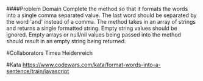 ####Problem Domain
Complete the method so that it formats the words into a single comma separated value. The last word should be separated by the word 'and' instead of a comma. The method takes in an array of strings and returns a single formatted string. Empty string values should be ignored. Empty arrays or null/nil values being passed into the method should result in an empty string being returned.

#Collaborators
Timea Heidenreich

#Kata
https://www.codewars.com/kata/format-words-into-a-sentence/train/javascript